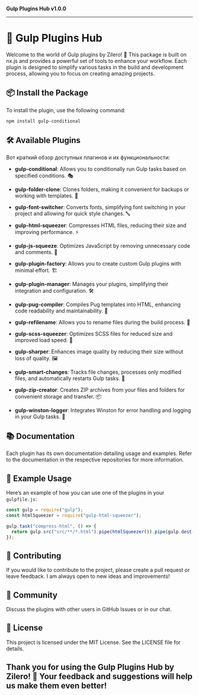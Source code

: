 **Gulp Plugins Hub v1.0.0**

***

# 🌟 Gulp Plugins Hub

Welcome to the world of Gulp plugins by Zilero! 🎉 This package is built on nx.js and provides a powerful set of tools to enhance your workflow. Each plugin is designed to simplify various tasks in the build and development process, allowing you to focus on creating amazing projects.

## 📦 Install the Package

To install the plugin, use the following command:

```bash
npm install gulp-conditional
```

## 🛠️ Available Plugins

Вот краткий обзор доступных плагинов и их функциональности:

- **gulp-conditional**: Allows you to conditionally run Gulp tasks based on specified conditions. 🎭

- **gulp-folder-clone**: Clones folders, making it convenient for backups or working with templates. 📁

- **gulp-font-switcher**: Converts fonts, simplifying font switching in your project and allowing for quick style changes. 🔤

- **gulp-html-squeezer**: Compresses HTML files, reducing their size and improving performance. ⚡️

- **gulp-js-squeeze**: Optimizes JavaScript by removing unnecessary code and comments. 🚀

- **gulp-plugin-factory**: Allows you to create custom Gulp plugins with minimal effort. 🏗️

- **gulp-plugin-manager**: Manages your plugins, simplifying their integration and configuration. 🛠️

- **gulp-pug-compiler**: Compiles Pug templates into HTML, enhancing code readability and maintainability. 📄

- **gulp-refilename**: Allows you to rename files during the build process. 🔄

- **gulp-scss-squeezer**: Optimizes SCSS files for reduced size and improved load speed. 🎨

- **gulp-sharper**: Enhances image quality by reducing their size without loss of quality. 🖼️

- **gulp-smart-changes**: Tracks file changes, processes only modified files, and automatically restarts Gulp tasks. 🔄

- **gulp-zip-creator**: Creates ZIP archives from your files and folders for convenient storage and transfer. 📦

- **gulp-winston-logger**: Integrates Winston for error handling and logging in your Gulp tasks. 📝

## 📚 Documentation

Each plugin has its own documentation detailing usage and examples. Refer to the documentation in the respective repositories for more information.

## 🚀 Example Usage

Here’s an example of how you can use one of the plugins in your `gulpfile.js`:

```javascript
const gulp = require("gulp");
const htmlSqueezer = require("gulp-html-squeezer");

gulp.task("compress-html", () => {
  return gulp.src("src/**/*.html").pipe(htmlSqueezer()).pipe(gulp.dest("dist"));
});
```

## 🤝 Contributing

If you would like to contribute to the project, please create a pull request or leave feedback. I am always open to new ideas and improvements!

## 💬 Community

Discuss the plugins with other users in GitHub Issues or in our chat.

## 📄 License

This project is licensed under the MIT License. See the LICENSE file for details.

## Thank you for using the Gulp Plugins Hub by Zilero! 🌟 Your feedback and suggestions will help us make them even better!
